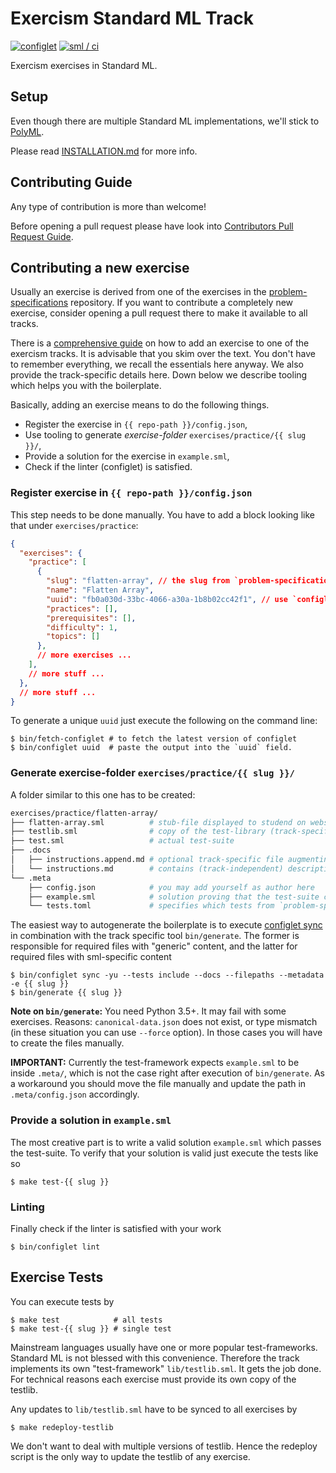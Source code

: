 # Exercism Standard ML Track

[![configlet](https://github.com/exercism/sml/workflows/Configlet/badge.svg)](https://github.com/exercism/sml/actions/workflows/configlet.yml?query=workflow%3Aconfiglet) [![sml / ci](https://github.com/exercism/sml/workflows/sml%20/%20ci/badge.svg)](https://github.com/exercism/sml/actions/workflows/ci.yml?query=workflow%3A%22sml+%2F+ci%22)

Exercism exercises in Standard ML.

## Setup

Even though there are multiple Standard ML implementations, we'll stick to
[PolyML](https://polyml.org/).

Please read [INSTALLATION.md](docs/INSTALLATION.md) for more info.

## Contributing Guide

Any type of contribution is more than welcome!

Before opening a pull request please have look into [Contributors Pull Request
Guide](https://exercism.org/docs/building/github/contributors-pull-request-guide).

## Contributing a new exercise

Usually an exercise is derived from one of the exercises in the
[problem-specifications](https://github.com/exercism/problem-specifications) repository. If you want
to contribute a completely new exercise, consider opening a pull request there to make it available
to all tracks.

There is a [comprehensive guide][guide-practice-exercise] on how to add an exercise to one of the
exercism tracks. It is advisable that you skim over the text. You don't have to remember everything,
we recall the essentials here anyway. We also provide the track-specific details here. Down below we
describe tooling which helps you with the boilerplate.

Basically, adding an exercise means to do the following things.

- Register the exercise in `{{ repo-path }}/config.json`,
- Use tooling to generate *exercise-folder* `exercises/practice/{{ slug }}/`,
- Provide a solution for the exercise in `example.sml`,
- Check if the linter (configlet) is satisfied.

### Register exercise in `{{ repo-path }}/config.json`

This step needs to be done manually. You have to add a block looking like that under
`exercises/practice`:

```json
{
  "exercises": {
    "practice": [
      {
        "slug": "flatten-array", // the slug from `problem-specifications`
        "name": "Flatten Array",
        "uuid": "fb0a030d-33bc-4066-a30a-1b8b02cc42f1", // use `configlet uuid` to generate this
        "practices": [],
        "prerequisites": [],
        "difficulty": 1,
        "topics": []
      },
      // more exercises ...
    ],
    // more stuff ...
  },
  // more stuff ...
}
```

To generate a unique `uuid` just execute the following on the command line:

```shell
$ bin/fetch-configlet # to fetch the latest version of configlet
$ bin/configlet uuid  # paste the output into the `uuid` field.
```

### Generate exercise-folder `exercises/practice/{{ slug }}/`

A folder similar to this one has to be created:

```sh
exercises/practice/flatten-array/
├── flatten-array.sml          # stub-file displayed to studend on website
├── testlib.sml                # copy of the test-library (track-specific)
├── test.sml                   # actual test-suite
├── .docs
│   ├── instructions.append.md # optional track-specific file augmenting `instructions.md`
│   └── instructions.md        # contains (track-independent) description of the exercise
└── .meta
    ├── config.json            # you may add yourself as author here
    ├── example.sml            # solution proving that the test-suite can actually be satisfied
    └── tests.toml             # specifies which tests from `problem-specifications` are implemented
```

The easiest way to autogenerate the boilerplate is to execute [configlet
sync](https://exercism.org/docs/building/configlet/sync) in combination with the track specific tool
`bin/generate`. The former is responsible for required files with "generic" content, and the latter
for required files with sml-specific content

```shell
$ bin/configlet sync -yu --tests include --docs --filepaths --metadata -e {{ slug }}
$ bin/generate {{ slug }}
```

**Note on `bin/generate`:** You need Python 3.5+. It may fail with some exercises. Reasons:
`canonical-data.json` does not exist, or type mismatch (in these situation you can use `--force`
option). In those cases you will have to create the files manually.

**IMPORTANT:** Currently the test-framework expects `example.sml` to be inside `.meta/`, which is
not the case right after execution of `bin/generate`. As a workaround you should move the file
manually and update the path in `.meta/config.json` accordingly.

### Provide a solution in `example.sml`

The most creative part is to write a valid solution `example.sml` which passes the test-suite. To
verify that your solution is valid just execute the tests like so

```shell
$ make test-{{ slug }}
```

### Linting

Finally check if the linter is satisfied with your work

```shell
$ bin/configlet lint
```

## Exercise Tests

You can execute tests by

```shell
$ make test            # all tests
$ make test-{{ slug }} # single test
```

Mainstream languages usually have one or more popular test-frameworks. Standard ML is not blessed
with this convenience. Therefore the track implements its own "test-framework" `lib/testlib.sml`. It
gets the job done. For technical reasons each exercise must provide its own copy of the testlib.

Any updates to `lib/testlib.sml` have to be synced to all exercises by

```
$ make redeploy-testlib
```

We don't want to deal with multiple versions of testlib. Hence the redeploy script is the only way to update the testlib of any exercise.


[guide-practice-exercise]: https://exercism.org/docs/building/tracks/practice-exercises
